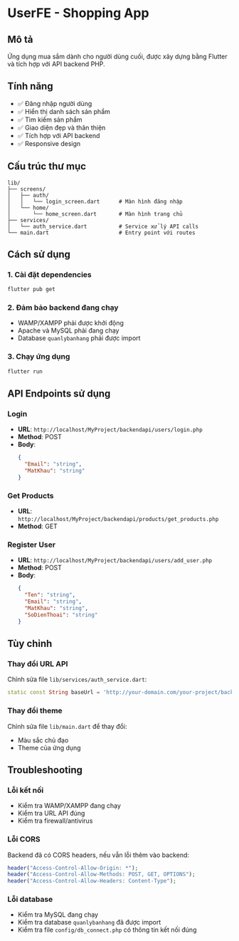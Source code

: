 # UserFE - Shopping App

## Mô tả
Ứng dụng mua sắm dành cho người dùng cuối, được xây dựng bằng Flutter và tích hợp với API backend PHP.

## Tính năng
- ✅ Đăng nhập người dùng
- ✅ Hiển thị danh sách sản phẩm
- ✅ Tìm kiếm sản phẩm
- ✅ Giao diện đẹp và thân thiện
- ✅ Tích hợp với API backend
- ✅ Responsive design

## Cấu trúc thư mục

```
lib/
├── screens/
│   ├── auth/
│   │   └── login_screen.dart      # Màn hình đăng nhập
│   └── home/
│       └── home_screen.dart       # Màn hình trang chủ
├── services/
│   └── auth_service.dart          # Service xử lý API calls
└── main.dart                      # Entry point với routes
```

## Cách sử dụng

### 1. Cài đặt dependencies
```bash
flutter pub get
```

### 2. Đảm bảo backend đang chạy
- WAMP/XAMPP phải được khởi động
- Apache và MySQL phải đang chạy
- Database `quanlybanhang` phải được import

### 3. Chạy ứng dụng
```bash
flutter run
```

## API Endpoints sử dụng

### Login
- **URL**: `http://localhost/MyProject/backendapi/users/login.php`
- **Method**: POST
- **Body**: 
  ```json
  {
    "Email": "string",
    "MatKhau": "string"
  }
  ```

### Get Products
- **URL**: `http://localhost/MyProject/backendapi/products/get_products.php`
- **Method**: GET

### Register User
- **URL**: `http://localhost/MyProject/backendapi/users/add_user.php`
- **Method**: POST
- **Body**:
  ```json
  {
    "Ten": "string",
    "Email": "string",
    "MatKhau": "string",
    "SoDienThoai": "string"
  }
  ```

## Tùy chỉnh

### Thay đổi URL API
Chỉnh sửa file `lib/services/auth_service.dart`:
```dart
static const String baseUrl = 'http://your-domain.com/your-project/backendapi';
```

### Thay đổi theme
Chỉnh sửa file `lib/main.dart` để thay đổi:
- Màu sắc chủ đạo
- Theme của ứng dụng

## Troubleshooting

### Lỗi kết nối
- Kiểm tra WAMP/XAMPP đang chạy
- Kiểm tra URL API đúng
- Kiểm tra firewall/antivirus

### Lỗi CORS
Backend đã có CORS headers, nếu vẫn lỗi thêm vào backend:
```php
header("Access-Control-Allow-Origin: *");
header("Access-Control-Allow-Methods: POST, GET, OPTIONS");
header("Access-Control-Allow-Headers: Content-Type");
```

### Lỗi database
- Kiểm tra MySQL đang chạy
- Kiểm tra database `quanlybanhang` đã được import
- Kiểm tra file `config/db_connect.php` có thông tin kết nối đúng
